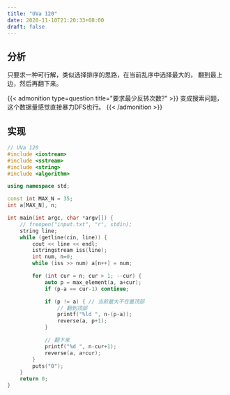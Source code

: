```yaml
---
title: "UVa 120"
date: 2020-11-10T21:20:33+08:00
draft: false
---
```


## 分析

只要求一种可行解，类似选择排序的思路，在当前乱序中选择最大的，
翻到最上边，然后再翻下来。

{{< admonition type=question title="要求最少反转次数?" >}}
变成搜索问题，这个数据量感觉直接暴力DFS也行。
{{< /admonition >}}


## 实现

```cpp
// UVa 120
#include <iostream>
#include <sstream>
#include <string>
#include <algorithm>

using namespace std;

const int MAX_N = 35;
int a[MAX_N], n;

int main(int argc, char *argv[]) {
    // freopen("input.txt", "r", stdin);
    string line;
    while (getline(cin, line)) {
        cout << line << endl;
        istringstream iss(line);
        int num, n=0;
        while (iss >> num) a[n++] = num;

        for (int cur = n; cur > 1; --cur) {
            auto p = max_element(a, a+cur);
            if (p-a == cur-1) continue;

            if (p != a) { // 当前最大不在最顶部
                // 翻到顶部
                printf("%ld ", n-(p-a));
                reverse(a, p+1);
            }

            // 翻下来
            printf("%d ", n-cur+1);
            reverse(a, a+cur);
        }
        puts("0");
    }
    return 0;
}
```
